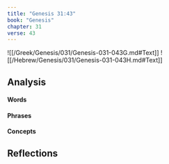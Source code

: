 ```yaml
---
title: "Genesis 31:43"
book: "Genesis"
chapter: 31
verse: 43
---
```

![[/Greek/Genesis/031/Genesis-031-043G.md#Text]]
![[/Hebrew/Genesis/031/Genesis-031-043H.md#Text]]

## Analysis

#### Words

#### Phrases

#### Concepts

## Reflections
